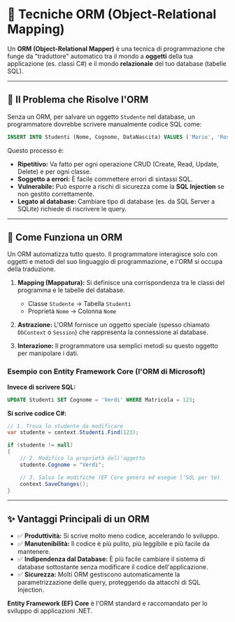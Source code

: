 # 🔄 Tecniche ORM (Object-Relational Mapping)

Un **ORM (Object-Relational Mapper)** è una tecnica di programmazione che funge da "traduttore" automatico tra il mondo a **oggetti** della tua applicazione (es. classi C#) e il mondo **relazionale** del tuo database (tabelle SQL).

---

## 🎯 Il Problema che Risolve l'ORM

Senza un ORM, per salvare un oggetto `Studente` nel database, un programmatore dovrebbe scrivere manualmente codice SQL come:
```sql
INSERT INTO Studenti (Nome, Cognome, DataNascita) VALUES ('Mario', 'Rossi', '2005-10-20');
```
Questo processo è:
*   **Ripetitivo:** Va fatto per ogni operazione CRUD (Create, Read, Update, Delete) e per ogni classe.
*   **Soggetto a errori:** È facile commettere errori di sintassi SQL.
*   **Vulnerabile:** Può esporre a rischi di sicurezza come la **SQL Injection** se non gestito correttamente.
*   **Legato al database:** Cambiare tipo di database (es. da SQL Server a SQLite) richiede di riscrivere le query.

---

## 🌉 Come Funziona un ORM

Un ORM automatizza tutto questo. Il programmatore interagisce solo con oggetti e metodi del suo linguaggio di programmazione, e l'ORM si occupa della traduzione.

1.  **Mapping (Mappatura):** Si definisce una corrispondenza tra le classi del programma e le tabelle del database.
    *   Classe `Studente` → Tabella `Studenti`
    *   Proprietà `Nome` → Colonna `Nome`

2.  **Astrazione:** L'ORM fornisce un oggetto speciale (spesso chiamato `DbContext` o `Session`) che rappresenta la connessione al database.

3.  **Interazione:** Il programmatore usa semplici metodi su questo oggetto per manipolare i dati.

### Esempio con Entity Framework Core (l'ORM di Microsoft)

**Invece di scrivere SQL:**
```sql
UPDATE Studenti SET Cognome = 'Verdi' WHERE Matricola = 123;
```
**Si scrive codice C#:**
```csharp
// 1. Trova lo studente da modificare
var studente = context.Studenti.Find(123);

if (studente != null)
{
    // 2. Modifica la proprietà dell'oggetto
    studente.Cognome = "Verdi";

    // 3. Salva le modifiche (EF Core genera ed esegue l'SQL per te)
    context.SaveChanges();
}
```
---

## ✨ Vantaggi Principali di un ORM

*   ✅ **Produttività:** Si scrive molto meno codice, accelerando lo sviluppo.
*   ✅ **Manutenibilità:** Il codice è più pulito, più leggibile e più facile da mantenere.
*   ✅ **Indipendenza dal Database:** È più facile cambiare il sistema di database sottostante senza modificare il codice dell'applicazione.
*   ✅ **Sicurezza:** Molti ORM gestiscono automaticamente la parametrizzazione delle query, proteggendo da attacchi di SQL Injection.

**Entity Framework (EF) Core** è l'ORM standard e raccomandato per lo sviluppo di applicazioni .NET.
